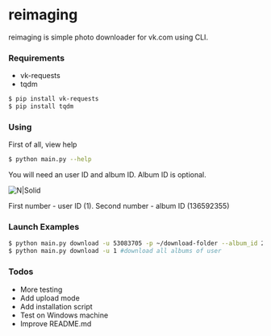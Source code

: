 # reimaging
reimaging is simple photo downloader for vk.com using CLI.
### Requirements
- vk-requests
- tqdm
```sh
$ pip install vk-requests
$ pip install tqdm
```
### Using
First of all, view help
```sh
$ python main.py --help
```
You will need an user ID and album ID. Album ID is optional.

![N|Solid](https://image.ibb.co/fRpaDo/image.png)

First number - user ID (1).
Second number - album ID (136592355)
### Launch Examples
```sh
$ python main.py download -u 53083705 -p ~/download-folder --album_id 255217256 #download single album of user by ID`s
$ python main.py download -u 1 #download all albums of user
```

### Todos

 - More testing
 - Add upload mode
 - Add installation script
 - Test on Windows machine
 - Improve README.md



